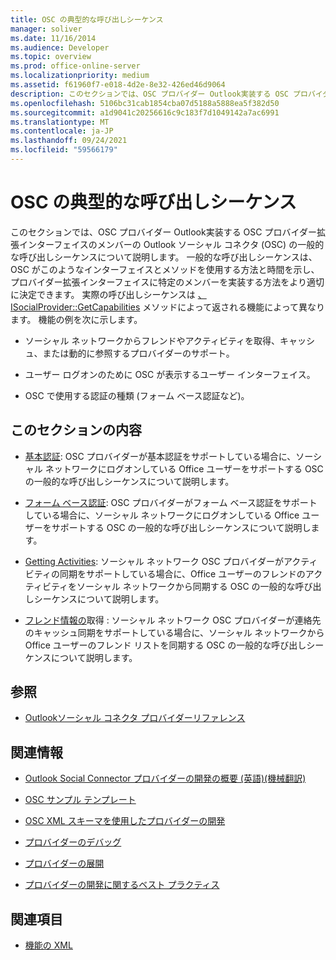 ```yaml
---
title: OSC の典型的な呼び出しシーケンス
manager: soliver
ms.date: 11/16/2014
ms.audience: Developer
ms.topic: overview
ms.prod: office-online-server
ms.localizationpriority: medium
ms.assetid: f61960f7-e018-4d2e-8e32-426ed46d9064
description: このセクションでは、OSC プロバイダー Outlook実装する OSC プロバイダー拡張インターフェイスのメンバーの Outlook ソーシャル コネクタ (OSC) の一般的な呼び出しシーケンスについて説明します。
ms.openlocfilehash: 5106bc31cab1854cba07d5188a5888ea5f382d50
ms.sourcegitcommit: a1d9041c20256616c9c183f7d1049142a7ac6991
ms.translationtype: MT
ms.contentlocale: ja-JP
ms.lasthandoff: 09/24/2021
ms.locfileid: "59566179"
---
```

# <a name="osc-typical-calling-sequences"></a>OSC の典型的な呼び出しシーケンス

このセクションでは、OSC プロバイダー Outlook実装する OSC プロバイダー拡張インターフェイスのメンバーの Outlook ソーシャル コネクタ (OSC) の一般的な呼び出しシーケンスについて説明します。 一般的な呼び出しシーケンスは、OSC がこのようなインターフェイスとメソッドを使用する方法と時間を示し、プロバイダー拡張インターフェイスに特定のメンバーを実装する方法をより適切に決定できます。 実際の呼び出しシーケンスは [、ISocialProvider::GetCapabilities](isocialprovider-getcapabilities.md) メソッドによって返される機能によって異なります。 機能の例を次に示します。 
  
- ソーシャル ネットワークからフレンドやアクティビティを取得、キャッシュ、または動的に参照するプロバイダーのサポート。
    
- ユーザー ログオンのために OSC が表示するユーザー インターフェイス。
    
- OSC で使用する認証の種類 (フォーム ベース認証など)。
    
## <a name="in-this-section"></a>このセクションの内容

- [基本認証](basic-authentication.md): OSC プロバイダーが基本認証をサポートしている場合に、ソーシャル ネットワークにログオンしている Office ユーザーをサポートする OSC の一般的な呼び出しシーケンスについて説明します。
    
- [フォーム ベース認証](forms-based-authentication.md): OSC プロバイダーがフォーム ベース認証をサポートしている場合に、ソーシャル ネットワークにログオンしている Office ユーザーをサポートする OSC の一般的な呼び出しシーケンスについて説明します。
    
- [Getting Activities](getting-activities.md): ソーシャル ネットワーク OSC プロバイダーがアクティビティの同期をサポートしている場合に、Office ユーザーのフレンドのアクティビティをソーシャル ネットワークから同期する OSC の一般的な呼び出しシーケンスについて説明します。
    
- [フレンド情報の](getting-friends-information.md)取得 : ソーシャル ネットワーク OSC プロバイダーが連絡先のキャッシュ同期をサポートしている場合に、ソーシャル ネットワークから Office ユーザーのフレンド リストを同期する OSC の一般的な呼び出しシーケンスについて説明します。
    
## <a name="reference"></a>参照

- [Outlookソーシャル コネクタ プロバイダーリファレンス](outlook-social-connector-provider-reference-0.md)
  
## <a name="related-sections"></a>関連情報

- [Outlook Social Connector プロバイダーの開発の概要 (英語)(機械翻訳)](getting-started-with-developing-an-outlook-social-connector-provider.md)
  
- [OSC サンプル テンプレート](osc-sample-templates.md)
  
- [OSC XML スキーマを使用したプロバイダーの開発](developing-a-provider-with-the-osc-xml-schema.md)
  
- [プロバイダーのデバッグ](debugging-a-provider.md)
  
- [プロバイダーの展開](deploying-a-provider.md)
  
- [プロバイダーの開発に関するベスト プラクティス](best-practices-for-developing-a-provider.md)
  
## <a name="see-also"></a>関連項目

- [機能の XML](xml-for-capabilities.md)

